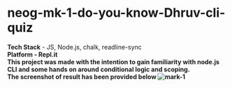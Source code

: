 # neog-mk-1-do-you-know-Dhruv-cli-quiz
<b>Tech Stack</b> - JS, Node.js, chalk, readline-sync<br/>
<b>Platform<b> - Repl.it<br/>
This project was made with the intention to gain familiarity with node.js CLI and some hands on around conditional logic and scoping.<br/>
The screenshot of result has been provided below
![mark-1](https://user-images.githubusercontent.com/83093829/210747806-20d889c0-8a71-48c1-8992-62566cf8b4fc.png)
